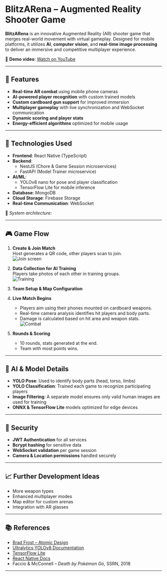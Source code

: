 # BlitzARena – Augmented Reality Shooter Game


**BlitzARena** is an innovative Augmented Reality (AR) shooter game that merges real-world movement with virtual gameplay. Designed for mobile platforms, it utilizes **AI**, **computer vision**, and **real-time image processing** to deliver an immersive and competitive multiplayer experience.

🔗 **Demo video**: [Watch on YouTube](https://youtu.be/LuKIQAvNbXc)

---

## 🚀 Features

- **Real-time AR combat** using mobile phone cameras
- **AI-powered player recognition** with custom trained models
- **Custom cardboard gun support** for improved immersion
- **Multiplayer gameplay** with live synchronization and WebSocket communication
- **Dynamic scoring and player stats**
- **Energy-efficient algorithms** optimized for mobile usage

---

## 🧠 Technologies Used

- **Frontend**: React Native (TypeScript)
- **Backend**:
  - NestJS (Chore & Game Session microservices)
  - FastAPI (Model Trainer microservice)
- **AI/ML**:
  - YOLOv8 nano for pose and player classification
  - TensorFlow Lite for mobile inference
- **Database**: MongoDB
- **Cloud Storage**: Firebase Storage
- **Real-time Communication**: WebSocket

📌 *System architecture:*  


---

## 🎮 Game Flow

1. **Create & Join Match**  
   Host generates a QR code, other players scan to join.  
   ![Join screen](./images/page10_join.png)

2. **Data Collection for AI Training**  
   Players take photos of each other in training groups.  
   ![Training](./images/page11_training.png)

3. **Team Setup & Map Configuration**

4. **Live Match Begins**  
   - Players aim using their phones mounted on cardboard weapons.
   - Real-time camera analysis identifies hit players and body parts.
   - Damage is calculated based on hit area and weapon stats.  
   ![Combat](./images/page12_combat.png)

5. **Rounds & Scoring**  
   - 10 rounds, stats generated at the end.  
   - Team with most points wins.

---


## 🧩 AI & Model Details

- **YOLO Pose**: Used to identify body parts (head, torso, limbs)
- **YOLO Classification**: Trained each game to recognize participating players
- **Image Filtering**: A separate model ensures only valid human images are used for training
- **ONNX & TensorFlow Lite** models optimized for edge devices

---

## 🔐 Security

- **JWT Authentication** for all services
- **Bcrypt hashing** for sensitive data
- **WebSocket validation** per game session
- **Camera & Location permissions** handled securely

---


## 📈 Further Development Ideas

- More weapon types
- Enhanced multiplayer modes
- Map editor for custom arenas
- Integration with AR glasses

---

## 📚 References

- [Brad Frost – Atomic Design](http://atomicdesign.bradfrost.com/)
- [Ultralytics YOLOv8 Documentation](https://docs.ultralytics.com/)
- [TensorFlow Lite](https://www.tensorflow.org/lite)
- [React Native Docs](https://reactnative.dev/)
- Faccio & McConnell – *Death by Pokémon Go*, SSRN, 2018

---



